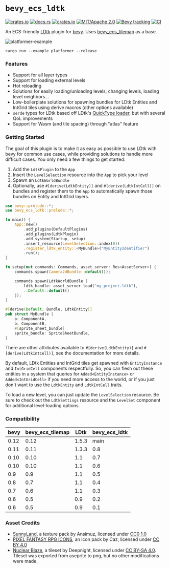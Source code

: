 # `bevy_ecs_ldtk`
[![crates.io](https://img.shields.io/crates/v/bevy_ecs_ldtk)](https://crates.io/crates/bevy_ecs_ldtk)
[![docs.rs](https://docs.rs/bevy_ecs_ldtk/badge.svg)](https://docs.rs/bevy_ecs_ldtk)
[![crates.io](https://img.shields.io/crates/d/bevy_ecs_ldtk)](https://crates.io/crates/bevy_ecs_ldtk)
[![MIT/Apache 2.0](https://img.shields.io/badge/license-MIT%2FApache-blue.svg)](./LICENSE)
[![Bevy tracking](https://img.shields.io/badge/Bevy%20tracking-released%20version-lightblue)](https://github.com/bevyengine/bevy/blob/main/docs/plugins_guidelines.md#main-branch-tracking)
[![CI](https://github.com/Trouv/bevy_ecs_ldtk/actions/workflows/ci.yml/badge.svg)](https://github.com/Trouv/bevy_ecs_ldtk/actions/workflows/ci.yml)

An ECS-friendly [LDtk](https://ldtk.io/) plugin for [bevy](https://github.com/bevyengine/bevy).
Uses [bevy_ecs_tilemap](https://github.com/StarArawn/bevy_ecs_tilemap) as a
base.

![platformer-example](repo/platformer-example.gif)

`cargo run --example platformer --release`

### Features
- Support for all layer types
- Support for loading external levels
- Hot reloading
- Solutions for easily loading/unloading levels, changing levels, loading level neighbors...
- Low-boilerplate solutions for spawning bundles for LDtk Entities and IntGrid
  tiles using derive macros (other options available)
- `serde` types for LDtk based off LDtk's [QuickType
  loader](https://ldtk.io/files/quicktype/LdtkJson.rs), but with several QoL
  improvements
- Support for Wasm (and tile spacing) through "atlas" feature

### Getting Started
The goal of this plugin is to make it as easy as possible to use LDtk with bevy
for common use cases, while providing solutions to handle more difficult cases.
You only need a few things to get started:
1. Add the `LdtkPlugin` to the `App`
2. Insert the `LevelSelection` resource into the `App` to pick your level
3. Spawn an `LdtkWorldBundle`
4. Optionally, use `#[derive(LdtkEntity)]` and `#[derive(LdtkIntCell)]` on
   bundles and register them to the `App` to automatically spawn those bundles
   on Entity and IntGrid layers.

```rust
use bevy::prelude::*;
use bevy_ecs_ldtk::prelude::*;

fn main() {
    App::new()
        .add_plugins(DefaultPlugins)
        .add_plugins(LdtkPlugin)
        .add_system(Startup, setup)
        .insert_resource(LevelSelection::index(0))
        .register_ldtk_entity::<MyBundle>("MyEntityIdentifier")
        .run();
}

fn setup(mut commands: Commands, asset_server: Res<AssetServer>) {
    commands.spawn(Camera2dBundle::default());

    commands.spawn(LdtkWorldBundle {
        ldtk_handle: asset_server.load("my_project.ldtk"),
        ..Default::default()
    });
}

#[derive(Default, Bundle, LdtkEntity)]
pub struct MyBundle {
    a: ComponentA,
    b: ComponentB,
    #[sprite_sheet_bundle]
    sprite_bundle: SpriteSheetBundle,
}
```

There are other attributes available to `#[derive(LdtkEntity)]` and `#[derive(LdtkIntCell)]`, see the documentation for more details.

By default, LDtk Entities and IntGrid tiles get spawned with `EntityInstance`
and `IntGridCell` components respectfully.
So, you can flesh out these entities in a system that queries for
`Added<EntityInstance>` or `Added<IntGridCell>` if you need more access to the
world, or if you just don't want to use the `LdtkEntity` and `LdtkIntCell`
traits.

To load a new level, you can just update the `LevelSelection` resource.
Be sure to check out the `LdtkSettings` resource and the `LevelSet` component
for additional level-loading options.

### Compatibility
| bevy | bevy_ecs_tilemap | LDtk | bevy_ecs_ldtk |
| --- | --- | --- | --- |
| 0.12 | 0.12 | 1.5.3 | main |
| 0.11 | 0.11 | 1.3.3 | 0.8 |
| 0.10 | 0.10 | 1.1 | 0.7 |
| 0.10 | 0.10 | 1.1 | 0.6 |
| 0.9 | 0.9 | 1.1 | 0.5 |
| 0.8 | 0.7 | 1.1 | 0.4 |
| 0.7 | 0.6 | 1.1 | 0.3 |
| 0.6 | 0.5 | 0.9 | 0.2 |
| 0.6 | 0.5 | 0.9 | 0.1 |

### Asset Credits
- [SunnyLand](https://ansimuz.itch.io/sunny-land-pixel-game-art), a texture pack by Ansimuz, licensed under [CC0 1.0](https://creativecommons.org/publicdomain/zero/1.0/)
- [PIXEL FANTASY RPG ICONS](https://cazwolf.itch.io/caz-pixel-free), an icon pack by Caz, licensed under [CC BY 4.0](https://creativecommons.org/licenses/by/4.0/)
- [Nuclear Blaze](https://github.com/deepnight/ldtk/blob/master/app/extraFiles/samples/atlas/NuclearBlaze_by_deepnight.aseprite), a tileset by Deepnight, licensed under [CC BY-SA 4.0](https://creativecommons.org/licenses/by-sa/4.0/). Tileset was exported from aseprite to png, but no other modifications were made.

